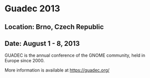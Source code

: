 # Guadec 2013
## Location: Brno, Czech Republic
## Date: August 1 - 8, 2013

GUADEC is the annual conference of the GNOME community, held in Europe since 2000.

More information is available at <https://guadec.org/>
